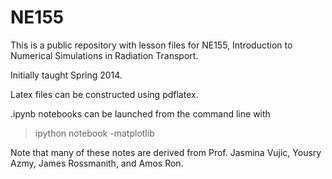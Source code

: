 NE155
=====

This is a public repository with lesson files for NE155, Introduction to Numerical Simulations in Radiation Transport. 

Initially taught Spring 2014.

Latex files can be constructed using pdflatex.

.ipynb notebooks can be launched from the command line with
> ipython notebook -matplotlib

Note that many of these notes are derived from Prof. Jasmina Vujic, Yousry Azmy, James Rossmanith, and Amos Ron. 
